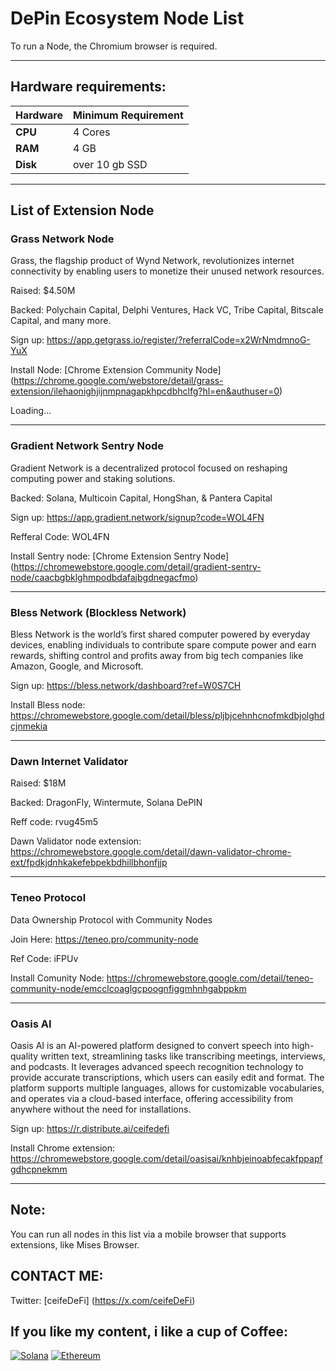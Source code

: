 # DePin Ecosystem Node List

To run a Node, the Chromium browser is required.

-----

## Hardware requirements:

| **Hardware** | **Minimum Requirement** |
|--------------|-------------------------|
| **CPU**      | 4 Cores                 |
| **RAM**      | 4 GB                    | 
| **Disk**     | over 10 gb SSD          |

-----

## List of Extension Node

### Grass Network Node

Grass, the flagship product of Wynd Network, revolutionizes internet connectivity by enabling users to monetize their unused network resources.

Raised: $4.50M 

Backed: Polychain Capital, Delphi Ventures, Hack VC, Tribe Capital, Bitscale Capital, and many more.

Sign up: https://app.getgrass.io/register/?referralCode=x2WrNmdmnoG-YuX

Install Node: [Chrome Extension Community Node] (https://chrome.google.com/webstore/detail/grass-extension/ilehaonighjijnmpnagapkhpcdbhclfg?hl=en&authuser=0) 

<div id="grass-price">Loading...</div>
<script>
    fetch("https://api.coingecko.com/api/v3/simple/price?ids=grass-token&vs_currencies=usd")
        .then(response => response.json())
        .then(data => {
            document.getElementById("grass-price").innerText = `$GRASS: $${data['grass-token'].usd}`;
        });
</script>

-----

### Gradient Network Sentry Node

Gradient Network is a decentralized protocol focused on reshaping computing power and staking solutions.

Backed: Solana, Multicoin Capital, HongShan, & Pantera Capital

Sign up: https://app.gradient.network/signup?code=WOL4FN

Refferal Code: WOL4FN

Install Sentry node: [Chrome Extension Sentry Node] (https://chromewebstore.google.com/detail/gradient-sentry-node/caacbgbklghmpodbdafajbgdnegacfmo)

-----

### Bless Network (Blockless Network)

Bless Network is the world’s first shared computer powered by everyday devices, enabling individuals to contribute spare compute power and earn rewards, shifting control and profits away from big tech companies like Amazon, Google, and Microsoft.

Sign up: https://bless.network/dashboard?ref=W0S7CH

Install Bless node: https://chromewebstore.google.com/detail/bless/pljbjcehnhcnofmkdbjolghdcjnmekia

-----

### Dawn Internet Validator

Raised: $18M

Backed: DragonFly, Wintermute, Solana DePIN

Reff code: rvug45m5

Dawn Validator node extension: https://chromewebstore.google.com/detail/dawn-validator-chrome-ext/fpdkjdnhkakefebpekbdhillbhonfjjp

-----

### Teneo Protocol

Data Ownership Protocol with Community Nodes

Join Here: https://teneo.pro/community-node

Ref Code: iFPUv

Install Comunity Node: https://chromewebstore.google.com/detail/teneo-community-node/emcclcoaglgcpoognfiggmhnhgabppkm

-----

### Oasis AI

Oasis AI is an AI-powered platform designed to convert speech into high-quality written text, streamlining tasks like transcribing meetings, interviews, and podcasts. It leverages advanced speech recognition technology to provide accurate transcriptions, which users can easily edit and format. The platform supports multiple languages, allows for customizable vocabularies, and operates via a cloud-based interface, offering accessibility from anywhere without the need for installations.

Sign up: https://r.distribute.ai/ceifedefi

Install Chrome extension: https://chromewebstore.google.com/detail/oasisai/knhbjeinoabfecakfppapfgdhcpnekmm

-----

## Note:

You can run all nodes in this list via a mobile browser that supports extensions, like Mises Browser.

## CONTACT ME:

Twitter: [ceifeDeFi] (https://x.com/ceifeDeFi)

## If you like my content, i like a cup of Coffee:

[![Solana](https://img.shields.io/badge/Solana-FzmUjTWD3D8LnT4J4vKXjsWt7fkfs7LSMjqfnsYWE7Gt-BE94C3.svg)](https://explorer.solana.com/address/4cB9B8c6F7eB3cC2B2B1A1A)
[![Ethereum](https://img.shields.io/badge/Ethereum-0x5bbc45d7a94718a69c44c4c03834172a4d4ae5ee-4B9E2F.svg)](https://etherscan.io/address/0x742d35Cc6634C0532925a3b844Bc454e4438f44e)

